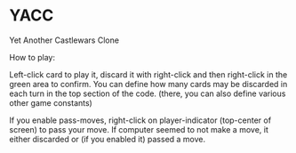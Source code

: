 # YACC
Yet Another Castlewars Clone

How to play:

Left-click card to play it, discard it with right-click and then right-click in the green area to confirm.
You can define how many cards may be discarded in each turn in the top section of the code. (there, you can also define various other game constants)

If you enable pass-moves, right-click on player-indicator (top-center of screen) to pass your move.
If computer seemed to not make a move, it either discarded or (if you enabled it) passed a move.

